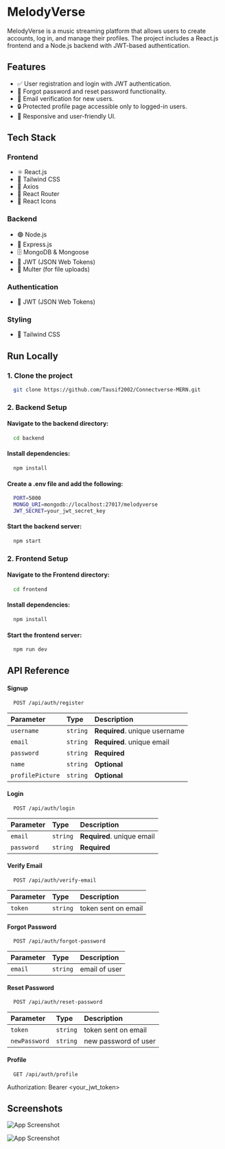
# MelodyVerse

MelodyVerse is a music streaming platform that allows users to create accounts, log in, and manage their profiles. The project includes a React.js frontend and a Node.js backend with JWT-based authentication.
## Features
- ✅ User registration and login with JWT authentication.
- 🔑 Forgot password and reset password functionality.
- 📧 Email verification for new users.
- 🔒 Protected profile page accessible only to logged-in users.
- 🎨 Responsive and user-friendly UI.



## Tech Stack

### **Frontend**
- ⚛️ React.js  
- 🎨 Tailwind CSS  
- 📡 Axios  
- 🔄 React Router  
- 🎵 React Icons  

### **Backend**
- 🟢 Node.js  
- 🚀 Express.js  
- 🗄️ MongoDB & Mongoose  
- 🔐 JWT (JSON Web Tokens)  
- 📂 Multer (for file uploads)  

### **Authentication**
- 🔑 JWT (JSON Web Tokens)

### **Styling**
- 🎨 Tailwind CSS


## Run Locally

### 1. Clone the project

```bash
  git clone https://github.com/Tausif2002/Connectverse-MERN.git
```


### 2. Backend Setup

#### Navigate to the backend directory:

```bash
  cd backend
```

#### Install dependencies:

```bash
  npm install
```

#### Create a .env file and add the following:

```bash
  PORT=5000
  MONGO_URI=mongodb://localhost:27017/melodyverse
  JWT_SECRET=your_jwt_secret_key
```
#### Start the backend server:

```bash
  npm start
```

### 2. Frontend Setup

#### Navigate to the Frontend directory:

```bash
  cd frontend
```

#### Install dependencies:

```bash
  npm install
```

#### Start the frontend server:

```bash
  npm run dev
```


## API Reference

#### Signup

```http
  POST /api/auth/register
```

| Parameter | Type     | Description                |
| :-------- | :------- | :------------------------- |
| `username` | `string` | **Required**. unique username |
| `email` | `string` | **Required**. unique email |
| `password` | `string` | **Required** |
| `name` | `string` | **Optional** |
| `profilePicture` | `string` | **Optional** |

#### Login

```http
  POST /api/auth/login
```

| Parameter | Type     | Description                       |
| :-------- | :------- | :-------------------------------- |
| `email` | `string` | **Required**. unique email |
| `password` | `string` | **Required** |

#### Verify Email

```http
  POST /api/auth/verify-email
```

| Parameter | Type     | Description                       |
| :-------- | :------- | :-------------------------------- |
| `token` | `string` | token sent on email |


#### Forgot Password

```http
  POST /api/auth/forgot-password
```

| Parameter | Type     | Description                       |
| :-------- | :------- | :-------------------------------- |
| `email` | `string` | email of user |

#### Reset Password

```http
  POST /api/auth/reset-password
```

| Parameter | Type     | Description                       |
| :-------- | :------- | :-------------------------------- |
| `token` | `string` | token sent on email |
| `newPassword` | `string` | new password of user |


#### Profile

```http
  GET /api/auth/profile
```

Authorization: Bearer <your_jwt_token>
## Screenshots

![App Screenshot](https://res.cloudinary.com/dtlzd79tt/image/upload/v1739367069/assignment-images_page-0001_kixhdk.jpg)

![App Screenshot](https://res.cloudinary.com/dtlzd79tt/image/upload/v1739367069/assignment-images_page-0002_o3pw85.jpg)

